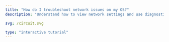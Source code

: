 ```yaml
---
title: "How do I troubleshoot network issues on my OS?"
description: "Understand how to view network settings and use diagnostic tools like ping or tracert to identify and fix connectivity issues."

svg: /circuit.svg

type: "interactive tutorial"
---
```

